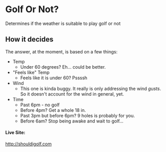 Golf Or Not?
=========
Determines if the weather is suitable to play golf or not 
## How it decides
The answer, at the moment, is based on a few things:
* Temp
  * Under 60 degrees? Eh... could be better.
* "Feels like" Temp
  * Feels like it is under 60? Pssssh
* Wind
  * This one is kinda buggy. It really is only addressing the wind *gusts*. So it doesn't account for the wind in general, yet.
* Time
  * Past 6pm - no golf
  * Before 4pm? Get a whole 18 in.
  * Past 3pm but before 6pm? 9 holes is probably for you.
  * Before 6am? Stop being awake and wait to golf...

#### Live Site: 
http://shouldigolf.com
